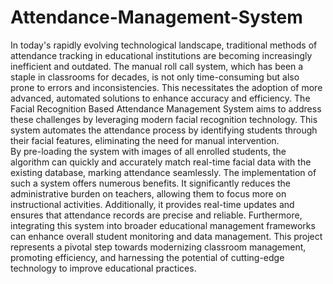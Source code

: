 # Attendance-Management-System
In today's rapidly evolving technological landscape, traditional methods of attendance tracking in 
educational institutions are becoming increasingly inefficient and outdated. The manual roll call 
system, which has been a staple in classrooms for decades, is not only time-consuming but also prone 
to errors and inconsistencies. This necessitates the adoption of more advanced, automated solutions 
to enhance accuracy and efficiency. 
The Facial Recognition Based Attendance Management System aims to address these challenges by 
leveraging modern facial recognition technology. This system automates the attendance process by 
identifying students through their facial features, eliminating the need for manual intervention.  
By pre-loading the system with images of all enrolled students, the algorithm can quickly and 
accurately match real-time facial data with the existing database, marking attendance seamlessly. 
The implementation of such a system offers numerous benefits. It significantly reduces the 
administrative burden on teachers, allowing them to focus more on instructional activities. 
Additionally, it provides real-time updates and ensures that attendance records are precise and 
reliable. Furthermore, integrating this system into broader educational management frameworks can 
enhance overall student monitoring and data management. 
This project represents a pivotal step towards modernizing classroom management, promoting 
efficiency, and harnessing the potential of cutting-edge technology to improve educational practices.
